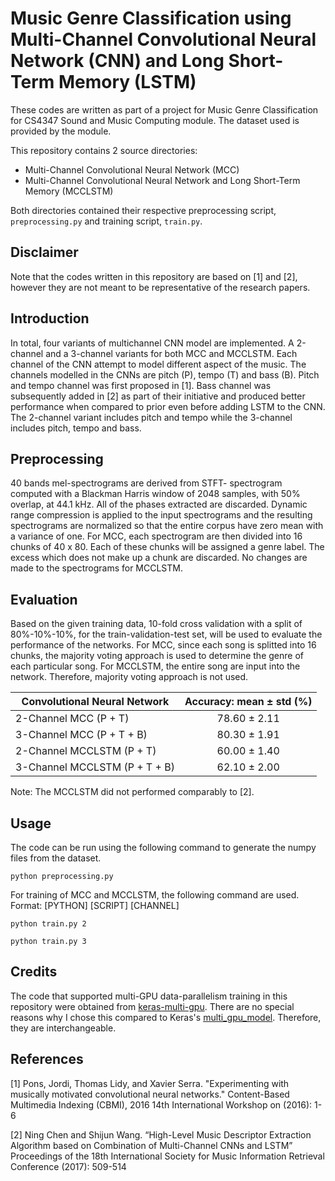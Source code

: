 # Music Genre Classification using Multi-Channel Convolutional Neural Network (CNN) and Long Short-Term Memory (LSTM)
These codes are written as part of a project for Music Genre Classification for CS4347 Sound and Music Computing module. The dataset used is provided by the module. 

This repository contains 2 source directories:
* Multi-Channel Convolutional Neural Network (MCC)
* Multi-Channel Convolutional Neural Network and Long Short-Term Memory (MCCLSTM)

Both directories contained their respective preprocessing script, `preprocessing.py` and training script, `train.py`.

## Disclaimer
Note that the codes written in this repository are based on [1] and [2], however they are not meant to be representative of the research papers.

## Introduction
In total, four variants of multichannel CNN model are implemented. A 2-channel and a 3-channel variants for both MCC and MCCLSTM. Each channel of the CNN attempt to model different aspect of the music. The channels modelled in the CNNs are pitch (P), tempo (T) and bass (B). Pitch and tempo channel was first proposed in [1]. Bass channel was subsequently added in [2] as part of their initiative and produced better performance when compared to prior even before adding LSTM to the CNN. The 2-channel variant includes pitch and tempo while the 3-channel includes pitch, tempo and bass. 

## Preprocessing
40 bands mel-spectrograms are derived from STFT- spectrogram computed with a Blackman Harris window of 2048 samples, with 50% overlap, at 44.1 kHz. All of the phases extracted are discarded. Dynamic range compression is applied to the input spectrograms and the resulting spectrograms are normalized so that the entire corpus have zero mean with a variance of one. For MCC, each spectrogram are then divided into 16 chunks of 40 x 80. Each of these chunks will be assigned a genre label. The excess which does not make up a chunk are discarded. No changes are made to the spectrograms for MCCLSTM.

## Evaluation
Based on the given training data, 10-fold cross validation with a split of 80%-10%-10%, for the train-validation-test set, will be used to evaluate the performance of the networks. For MCC, since each song is splitted into 16 chunks, the majority voting approach is used to determine the genre of each particular song. For MCCLSTM, the entire song are input into the network. Therefore, majority voting approach is not used.

| Convolutional Neural Network  | Accuracy: mean ± std (%)  |
|-------------------------------|:-------------------------:|
| 2-Channel MCC (P + T)         |       78.60 ± 2.11        |
| 3-Channel MCC (P + T + B)     |       80.30 ± 1.91        |
| 2-Channel MCCLSTM (P + T)     |       60.00 ± 1.40        |
| 3-Channel MCCLSTM (P + T + B) |       62.10 ± 2.00        |

Note: The MCCLSTM did not performed comparably to [2].

## Usage
The code can be run using the following command to generate the numpy files from the dataset.

`python preprocessing.py`

For training of MCC and MCCLSTM, the following command are used. Format: [PYTHON] [SCRIPT] [CHANNEL]

`python train.py 2`

`python train.py 3`

## Credits
The code that supported multi-GPU data-parallelism training in this repository were obtained from [keras-multi-gpu](https://github.com/rossumai/keras-multi-gpu). There are no special reasons why I chose this compared to Keras's [multi_gpu_model](https://keras.io/utils/#multi_gpu_model). Therefore, they are interchangeable.

## References
[1] Pons, Jordi, Thomas Lidy, and Xavier Serra. "Experimenting with musically motivated     convolutional neural networks." Content-Based Multimedia Indexing (CBMI), 2016 14th International Workshop on (2016): 1-6

[2] Ning Chen and Shijun Wang. “High-Level Music Descriptor Extraction Algorithm based on Combination of Multi-Channel CNNs and LSTM” Proceedings of the 18th International Society for Music Information Retrieval Conference (2017): 509-514
